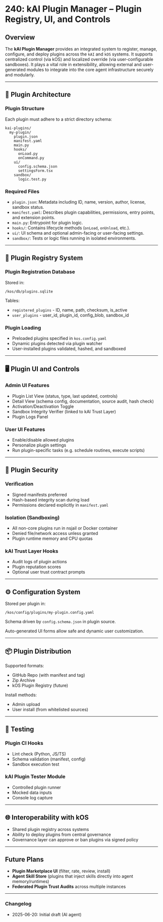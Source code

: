 # 240: kAI Plugin Manager – Plugin Registry, UI, and Controls

## Overview

The **kAI Plugin Manager** provides an integrated system to register, manage, configure, and deploy plugins across the `kAI` and `kOS` systems. It supports centralized control (via kOS) and localized override (via user-configurable sandboxes). It plays a vital role in extensibility, allowing external and user-generated modules to integrate into the core agent infrastructure securely and modularly.

---

## 🔌 Plugin Architecture

### Plugin Structure

Each plugin must adhere to a strict directory schema:

```
kai-plugins/
  my-plugin/
    plugin.json
    manifest.yaml
    main.py
    hooks/
      onLoad.py
      onCommand.py
    ui/
      config.schema.json
      settingsForm.tsx
    sandbox/
      logic.test.py
```

### Required Files

- `plugin.json`: Metadata including ID, name, version, author, license, sandbox status.
- `manifest.yaml`: Describes plugin capabilities, permissions, entry points, and extension points.
- `main.py`: Entrypoint for plugin logic.
- `hooks/`: Contains lifecycle methods (`onLoad`, `onUnload`, etc.).
- `ui/`: UI schema and optional admin-facing or user-facing settings.
- `sandbox/`: Tests or logic files running in isolated environments.

---

## 🧠 Plugin Registry System

### Plugin Registration Database

Stored in:

```
/kos/db/plugins.sqlite
```

Tables:

- `registered_plugins` - ID, name, path, checksum, is\_active
- `user_plugins` - user\_id, plugin\_id, config\_blob, sandbox\_id

### Plugin Loading

- Preloaded plugins specified in `kos.config.yaml`
- Dynamic plugins detected via plugin watcher
- User-installed plugins validated, hashed, and sandboxed

---

## 🖥️ Plugin UI and Controls

### Admin UI Features

- Plugin List View (status, type, last updated, controls)
- Detail View (schema config, documentation, source audit, hash check)
- Activation/Deactivation Toggle
- Sandbox Integrity Verifier (linked to kAI Trust Layer)
- Plugin Logs Panel

### User UI Features

- Enable/disable allowed plugins
- Personalize plugin settings
- Run plugin-specific tasks (e.g. schedule routines, execute scripts)

---

## 🔐 Plugin Security

### Verification

- Signed manifests preferred
- Hash-based integrity scan during load
- Permissions declared explicitly in `manifest.yaml`

### Isolation (Sandboxing)

- All non-core plugins run in nsjail or Docker container
- Denied file/network access unless granted
- Plugin runtime memory and CPU quotas

### kAI Trust Layer Hooks

- Audit logs of plugin actions
- Plugin reputation scores
- Optional user trust contract prompts

---

## ⚙️ Configuration System

Stored per plugin in:

```
/kos/config/plugins/my-plugin.config.yaml
```

Schema driven by `config.schema.json` in plugin source.

Auto-generated UI forms allow safe and dynamic user customization.

---

## 📦 Plugin Distribution

Supported formats:

- GitHub Repo (with manifest and tag)
- Zip Archive
- kOS Plugin Registry (future)

Install methods:

- Admin upload
- User install (from whitelisted sources)

---

## 🧪 Testing

### Plugin CI Hooks

- Lint check (Python, JS/TS)
- Schema validation (manifest, config)
- Sandbox execution test

### kAI Plugin Tester Module

- Controlled plugin runner
- Mocked data inputs
- Console log capture

---

## 🌐 Interoperability with kOS

- Shared plugin registry across systems
- Ability to deploy plugins from central governance
- Governance layer can approve or ban plugins via signed policy

---

## Future Plans

- **Plugin Marketplace UI** (filter, rate, review, install)
- **Agent Skill Store** (plugins that inject skills directly into agent memory/runtimes)
- **Federated Plugin Trust Audits** across multiple instances

---

### Changelog

- 2025-06-20: Initial draft (AI agent)

